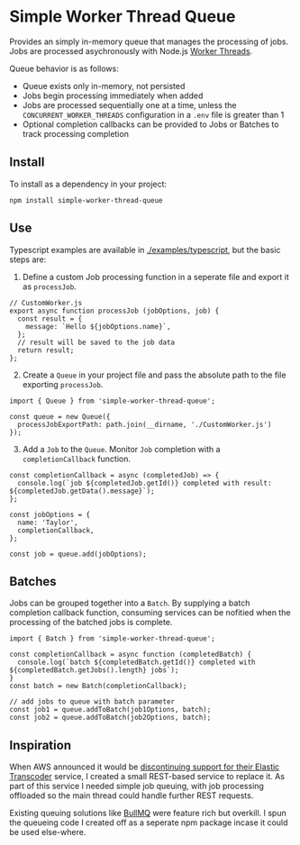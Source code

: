 # Simple Worker Thread Queue

Provides an simply in-memory queue that manages the processing of jobs. Jobs are processed asychronously with Node.js [Worker Threads](https://nodejs.org/api/worker_threads.html).

Queue behavior is as follows:

- Queue exists only in-memory, not persisted
- Jobs begin processing immediately when added
- Jobs are processed sequentially one at a time, unless the `CONCURRENT_WORKER_THREADS` configuration in a `.env` file is greater than 1
- Optional completion callbacks can be provided to Jobs or Batches to track processing completion

## Install

To install as a dependency in your project:

```
npm install simple-worker-thread-queue
```

## Use

Typescript examples are available in [./examples/typescript](./examples/typescript), but the basic steps are:

1. Define a custom Job processing function in a seperate file and export it as `processJob`.

```
// CustomWorker.js
export async function processJob (jobOptions, job) {
  const result = {
    message: `Hello ${jobOptions.name}`,
  };
  // result will be saved to the job data
  return result;
};
```

2. Create a `Queue` in your project file and pass the absolute path to the file exporting `processJob`.

```
import { Queue } from 'simple-worker-thread-queue';

const queue = new Queue({
  processJobExportPath: path.join(__dirname, './CustomWorker.js')
});
```

3. Add a `Job` to the `Queue`. Monitor `Job` completion with a `completionCallback` function.

```
const completionCallback = async (completedJob) => {
  console.log(`job ${completedJob.getId()} completed with result: ${completedJob.getData().message}`);
};

const jobOptions = {
  name: 'Taylor',
  completionCallback,
};

const job = queue.add(jobOptions);
```

## Batches

Jobs can be grouped together into a `Batch`. By supplying a batch completion callback function, consuming services can be nofitied when the processing of the batched jobs is complete.

```
import { Batch } from 'simple-worker-thread-queue';

const completionCallback = async function (completedBatch) {
  console.log(`batch ${completedBatch.getId()} completed with ${completedBatch.getJobs().length} jobs`);
}
const batch = new Batch(completionCallback);

// add jobs to queue with batch parameter
const job1 = queue.addToBatch(job1Options, batch);
const job2 = queue.addToBatch(job2Options, batch);

```

## Inspiration

When AWS announced it would be [discontinuing support for their Elastic Transcoder](https://aws.amazon.com/elastictranscoder/faqs/) service, I created a small REST-based service to replace it. As part of this service I needed simple job queuing, with job processing offloaded so the main thread could handle further REST requests. 

Existing queuing solutions like [BullMQ](https://bullmq.io/) were feature rich but overkill. I spun the queueing code I created off as a seperate npm package incase it could be used else-where.
